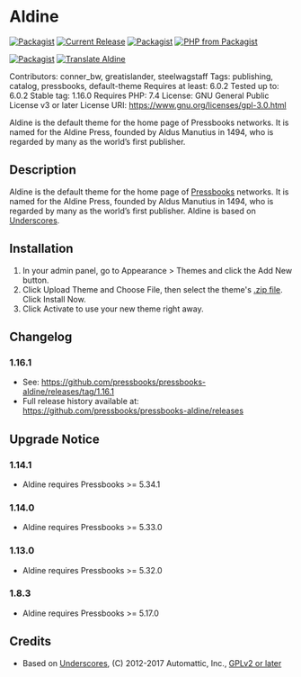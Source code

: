 # Aldine

[![Packagist](https://img.shields.io/packagist/l/pressbooks/pressbooks-aldine.svg)](https://packagist.org/packages/pressbooks/pressbooks-aldine)
[![Current Release](https://img.shields.io/github/release/pressbooks/pressbooks-aldine.svg)](https://github.com/pressbooks/pressbooks/releases/latest/)
[![Packagist](https://img.shields.io/packagist/v/pressbooks/pressbooks-aldine.svg)](https://packagist.org/packages/pressbooks/pressbooks-aldine)
[![PHP from Packagist](https://img.shields.io/packagist/php-v/pressbooks/pressbooks-aldine.svg)](https://packagist.org/packages/pressbooks/pressbooks-aldine)

[![Packagist](https://img.shields.io/packagist/dt/pressbooks/pressbooks-aldine.svg)](https://packagist.org/packages/pressbooks/pressbooks-aldine)
[![Translate Aldine](https://img.shields.io/badge/dynamic/json.svg?label=translated&url=https%3A%2F%2Ftenpercent.now.sh%2F%3Forganization%3Dpressbooks%26project%3Daldine&query=%24.status&colorB=e05d44&suffix=%25)](https://www.transifex.com/pressbooks/aldine/translate/)

Contributors: conner_bw, greatislander, steelwagstaff
Tags: publishing, catalog, pressbooks, default-theme
Requires at least: 6.0.2 
Tested up to: 6.0.2 
Stable tag: 1.16.0
Requires PHP: 7.4
License: GNU General Public License v3 or later 
License URI: https://www.gnu.org/licenses/gpl-3.0.html

Aldine is the default theme for the home page of Pressbooks networks. It is named for the Aldine Press, founded by Aldus Manutius in 1494, who is regarded by many as the world’s first publisher.

## Description

Aldine is the default theme for the home page of [Pressbooks](https://pressbooks.org) networks. It is named for the Aldine Press, founded by Aldus Manutius in 1494, who is regarded by many as the world’s first publisher. Aldine is based on [Underscores](https://underscores.me/).

## Installation

1. In your admin panel, go to Appearance > Themes and click the Add New button.
2. Click Upload Theme and Choose File, then select the theme's [.zip file](https://github.com/pressbooks/pressbooks-aldine/releases/latest/). Click Install Now.
3. Click Activate to use your new theme right away.

## Changelog

### 1.16.1

* See: https://github.com/pressbooks/pressbooks-aldine/releases/tag/1.16.1
* Full release history available at: https://github.com/pressbooks/pressbooks-aldine/releases

## Upgrade Notice

### 1.14.1

- Aldine requires Pressbooks >= 5.34.1

### 1.14.0

- Aldine requires Pressbooks >= 5.33.0

### 1.13.0

- Aldine requires Pressbooks >= 5.32.0

### 1.8.3

- Aldine requires Pressbooks >= 5.17.0

## Credits

- Based on [Underscores](https://underscores.me/), (C) 2012-2017 Automattic, Inc., [GPLv2 or later](https://www.gnu.org/licenses/gpl-2.0.html)
